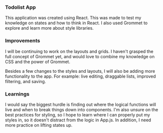 ### Todolist App

This application was created using React. This was made to test my knowledge on states and how to think in React.
I also used Grommet to explore and learn more about style libraries.

### Improvements

I will be continuing to work on the layouts and grids. I haven't grasped the full concept of Grommet yet, and would love to combine my knowledge on CSS and the power of Grommet.

Besides a few changes to the styles and layouts, I will also be adding more functionality to the app. For example: live editing, draggable lists, improved filtering, and saving.

### Learnings

I would say the biggest hurdle is finding out where the logical functions will live and when to break things down into components. I'm also unsure on the best practices for styling, so I hope to learn where I can properly put my styles in, so it doesn't distract from the logic in App.js. In addition, I need more practice on lifting states up.

